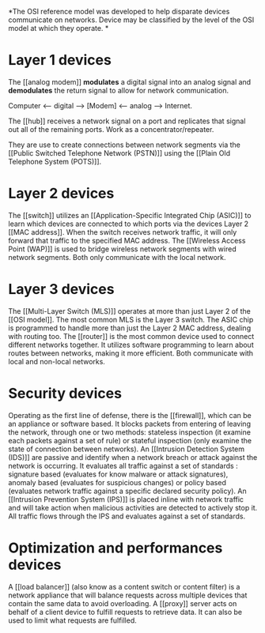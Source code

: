 *The OSI reference model was developed to help disparate devices communicate on networks.
Device may be classified by the level of the OSI model at which they operate. *
# Layer 1 devices

The [[analog modem]] **modulates** a digital signal into an analog signal and **demodulates** the return signal to allow for network communication. 

Computer <-- digital --> \[Modem] <-- analog --> Internet. 

The [[hub]] receives a network signal on a port and replicates that signal out all of the remaining ports. Work as a concentrator/repeater. 

They are use to create connections between network segments 
via the [[Public Switched Telephone Network (PSTN)]] using the 
[[Plain Old Telephone System (POTS)]].

# Layer 2 devices

The [[switch]] utilizes an [[Application-Specific Integrated Chip (ASIC)]] to learn which devices are connected to which ports via the devices Layer 2 [[MAC address]]. When the switch receives network traffic, it will only forward that traffic to the specified MAC address. 
The [[Wireless Access Point (WAP)]] is used to bridge wireless network segments with wired network segments. 
Both only communicate with the local network. 

# Layer 3 devices

The [[Multi-Layer Switch (MLS)]] operates at more than just Layer 2 of the [[OSI model]]. The most common MLS is the Layer 3 switch. The ASIC chip is programmed to handle more than just the Layer 2 MAC address, dealing with routing too. 
The [[router]] is the most common device used to connect different networks together. It utilizes software programming to learn about routes between networks, making it more efficient.
Both communicate with local and non-local networks.

# Security devices 

Operating as the first line of defense, there is the [[firewall]], which can be an appliance or software based. It blocks packets from entering of leaving the network, through one or two methods: stateless inspection (it examine each packets against a set of rule) or stateful inspection (only examine the state of connection between networks).
An [[Intrusion Detection System (IDS)]] are passive and identify when a network breach or attack against the network is occurring. It evaluates all traffic against a set of standards : signature based (evaluates for know malware or attack signatures), anomaly based (evaluates for suspicious changes) or policy based (evaluates network traffic against a specific declared security policy).
An [[Intrusion Prevention System (IPS)]] is placed inline with network traffic and will take action when malicious activities are detected to actively stop it. All traffic flows through the IPS and evaluates against a set of standards. 

# Optimization and performances devices 

A [[load balancer]] (also know as a content switch or content filter) is a network appliance that will balance requests across multiple devices that contain the same data to avoid overloading. 
A [[proxy]] server acts on behalf of a client device to fulfill requests to retrieve data. It can also be used to limit what requests are fulfilled. 
